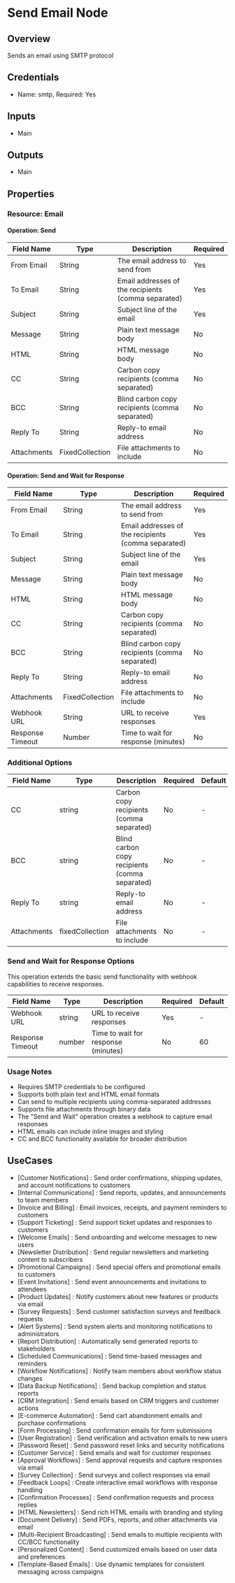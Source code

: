 # Send Email Node

## Overview

Sends an email using SMTP protocol

## Credentials

- Name: smtp, Required: Yes

## Inputs

- Main

## Outputs

- Main

## Properties

### Resource: Email

#### Operation: Send

| Field Name | Type | Description | Required |
|---|---|---|---|
| From Email | String | The email address to send from | Yes |
| To Email | String | Email addresses of the recipients (comma separated) | Yes |
| Subject | String | Subject line of the email | Yes |
| Message | String | Plain text message body | No |
| HTML | String | HTML message body | No |
| CC | String | Carbon copy recipients (comma separated) | No |
| BCC | String | Blind carbon copy recipients (comma separated) | No |
| Reply To | String | Reply-to email address | No |
| Attachments | FixedCollection | File attachments to include | No |

#### Operation: Send and Wait for Response

| Field Name | Type | Description | Required |
|---|---|---|---|
| From Email | String | The email address to send from | Yes |
| To Email | String | Email addresses of the recipients (comma separated) | Yes |
| Subject | String | Subject line of the email | Yes |
| Message | String | Plain text message body | No |
| HTML | String | HTML message body | No |
| CC | String | Carbon copy recipients (comma separated) | No |
| BCC | String | Blind carbon copy recipients (comma separated) | No |
| Reply To | String | Reply-to email address | No |
| Attachments | FixedCollection | File attachments to include | No |
| Webhook URL | String | URL to receive responses | Yes |
| Response Timeout | Number | Time to wait for response (minutes) | No |

### Additional Options

| Field Name | Type | Description | Required | Default |
|---|---|---|---|---|
| CC | string | Carbon copy recipients (comma separated) | No | - |
| BCC | string | Blind carbon copy recipients (comma separated) | No | - |
| Reply To | string | Reply-to email address | No | - |
| Attachments | fixedCollection | File attachments to include | No | - |

### Send and Wait for Response Options

This operation extends the basic send functionality with webhook capabilities to receive responses.

| Field Name | Type | Description | Required | Default |
|---|---|---|---|---|
| Webhook URL | string | URL to receive responses | Yes | - |
| Response Timeout | number | Time to wait for response (minutes) | No | 60 |

### Usage Notes
- Requires SMTP credentials to be configured
- Supports both plain text and HTML email formats
- Can send to multiple recipients using comma-separated addresses
- Supports file attachments through binary data
- The "Send and Wait" operation creates a webhook to capture email responses
- HTML emails can include inline images and styling
- CC and BCC functionality available for broader distribution

## UseCases

- [Customer Notifications] : Send order confirmations, shipping updates, and account notifications to customers
- [Internal Communications] : Send reports, updates, and announcements to team members
- [Invoice and Billing] : Email invoices, receipts, and payment reminders to customers
- [Support Ticketing] : Send support ticket updates and responses to customers
- [Welcome Emails] : Send onboarding and welcome messages to new users
- [Newsletter Distribution] : Send regular newsletters and marketing content to subscribers
- [Promotional Campaigns] : Send special offers and promotional emails to customers
- [Event Invitations] : Send event announcements and invitations to attendees
- [Product Updates] : Notify customers about new features or products via email
- [Survey Requests] : Send customer satisfaction surveys and feedback requests
- [Alert Systems] : Send system alerts and monitoring notifications to administrators
- [Report Distribution] : Automatically send generated reports to stakeholders
- [Scheduled Communications] : Send time-based messages and reminders
- [Workflow Notifications] : Notify team members about workflow status changes
- [Data Backup Notifications] : Send backup completion and status reports
- [CRM Integration] : Send emails based on CRM triggers and customer actions
- [E-commerce Automation] : Send cart abandonment emails and purchase confirmations
- [Form Processing] : Send confirmation emails for form submissions
- [User Registration] : Send verification and activation emails to new users
- [Password Reset] : Send password reset links and security notifications
- [Customer Service] : Send emails and wait for customer responses
- [Approval Workflows] : Send approval requests and capture responses via email
- [Survey Collection] : Send surveys and collect responses via email
- [Feedback Loops] : Create interactive email workflows with response handling
- [Confirmation Processes] : Send confirmation requests and process replies
- [HTML Newsletters] : Send rich HTML emails with branding and styling
- [Document Delivery] : Send PDFs, reports, and other attachments via email
- [Multi-Recipient Broadcasting] : Send emails to multiple recipients with CC/BCC functionality
- [Personalized Content] : Send customized emails based on user data and preferences
- [Template-Based Emails] : Use dynamic templates for consistent messaging across campaigns

